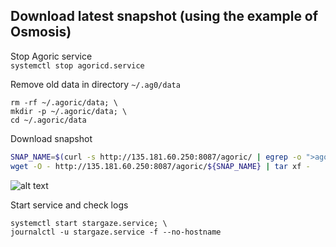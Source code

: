 ## Download latest snapshot (using the example of Osmosis)  
Stop Agoric service  
`systemctl stop agoricd.service`  

Remove old data in directory `~/.ag0/data`  
```
rm -rf ~/.agoric/data; \
mkdir -p ~/.agoric/data; \
cd ~/.agoric/data
```

Download snapshot  
```bash
SNAP_NAME=$(curl -s http://135.181.60.250:8087/agoric/ | egrep -o ">agoric-3.*tar" | tr -d ">"); \
wget -O - http://135.181.60.250:8087/agoric/${SNAP_NAME} | tar xf -
```
![alt text](https://github.com/c29r3/cosmos-snapshots/blob/main/2021-01-20_14-19.png?raw=true)

Start service and check logs  
```
systemctl start stargaze.service; \
journalctl -u stargaze.service -f --no-hostname
```
